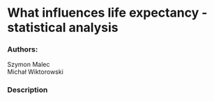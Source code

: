 # What influences life expectancy - statistical analysis
 
### Authors:
Szymon Malec <br>
Michał Wiktorowski
 
### Description
